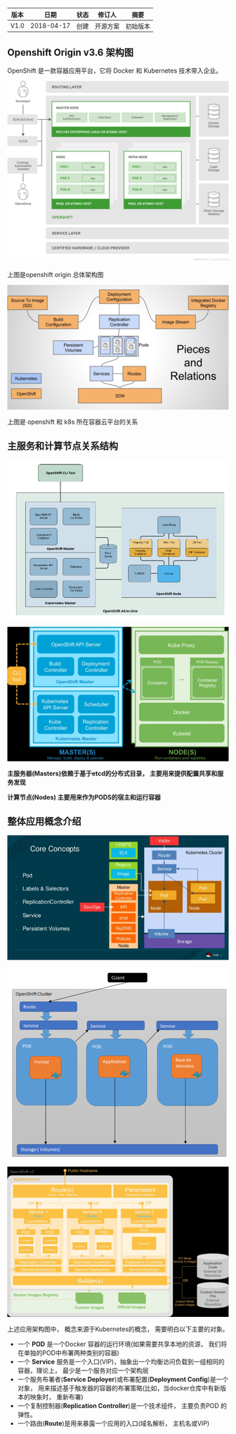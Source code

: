 | 版本   |   日期   |   状态  | 修订人    |    摘要   |
| ------ | ----- | ----- | ------- | ------ |
| V1.0  | 2018-04-17  | 创建  |  开源方案   |    初始版本  |


## Openshift  Origin v3.6 架构图

OpenShift 是一款容器应用平台，它将 Docker 和 Kubernetes 技术带入企业。

 ![image](https://github.com/jinyuchen724/openshift/raw/master/1.集群安装/1.1架构介绍/architecture_overview.png)
 
上图是openshift origin 总体架构图

![image](https://github.com/jinyuchen724/openshift/raw/master/1.集群安装/1.1架构介绍/openshift_k8s.jpg)

上图是 openshift 和 k8s 所在容器云平台的关系

## 主服务和计算节点关系结构

![image](https://github.com/jinyuchen724/openshift/raw/master/1.集群安装/1.1架构介绍/all_in_one.png)

![image](https://github.com/jinyuchen724/openshift/raw/master/1.集群安装/1.1架构介绍/master-node.jpg)

**主服务器(Masters)依赖于基于etcd的分布式目录， 主要用来提供配置共享和服务发现**

**计算节点(Nodes) 主要用来作为PODS的宿主和运行容器**

## 整体应用概念介绍

![image](https://github.com/jinyuchen724/openshift/raw/master/1.集群安装/1.1架构介绍/openshift-app2.jpg)

![image](https://github.com/jinyuchen724/openshift/raw/master/1.集群安装/1.1架构介绍/opensift_app.png)

![image](https://github.com/jinyuchen724/openshift/raw/master/1.集群安装/1.1架构介绍/k8s_arch.jpg)

上述应用架构图中， 概念来源于Kubernetes的概念， 需要明白以下主要的对象。

- 一个 **POD** 是一个Docker 容器的运行环境(如果需要共享本地的资源， 我们将在单独的POD中布署两种类别的容器)
- 一个 **Service** 服务是一个入口(VIP)，抽象出一个均衡访问负载到一组相同的容器，理论上， 最少是一个服务对应一个架构层
- 一个服务布署者(**Service Deployer**)或布署配置(**Deployment Config**)是一个对象， 用来描述基于触发器的容器的布署策略(比如，当docker仓库中有新版本的映象时， 重新布署)
- 一个复制控制器(**Replication Controller**)是一个技术组件， 主要负责POD 的弹性。
- 一个路由(**Route**)是用来暴露一个应用的入口(域名解析， 主机名或VIP)
